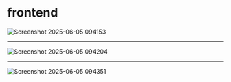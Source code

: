 

# frontend

![Screenshot 2025-06-05 094153](https://github.com/user-attachments/assets/5d32c072-0bf9-4d91-ab7a-4edc1740e55c)

---
![Screenshot 2025-06-05 094204](https://github.com/user-attachments/assets/9d2b555f-1c3b-4393-9f0c-0f3fbf32d922)

---
![Screenshot 2025-06-05 094351](https://github.com/user-attachments/assets/b1d7527e-1e12-4472-9833-9a6677fbbe6d)
